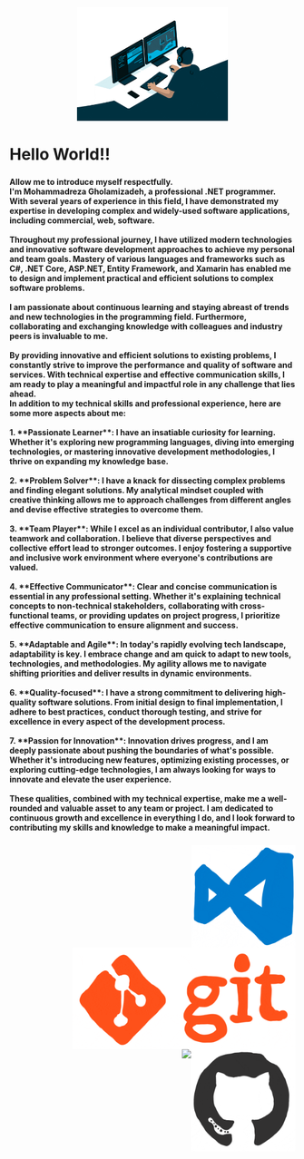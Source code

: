 <div align="center">
  <img height="200" src="https://raw.githubusercontent.com/MohammadRezaGholamizadeh/MohammadRezaGholamizadeh/main/Gifs/giphy.gif"  />
</div>

###

<h1 align="left">Hello World!!</h1>

###

<h4 align="left">Allow me to introduce myself respectfully.<br>I'm Mohammadreza Gholamizadeh, a professional .NET programmer. With several years of experience in this field, I have demonstrated my expertise in developing complex and widely-used software applications, including commercial, web, software.<br><br>Throughout my professional journey, I have utilized modern technologies and innovative software development approaches to achieve my personal and team goals. Mastery of various languages and frameworks such as C#, .NET Core, ASP.NET, Entity Framework, and Xamarin has enabled me to design and implement practical and efficient solutions to complex software problems.<br><br>I am passionate about continuous learning and staying abreast of trends and new technologies in the programming field. Furthermore, collaborating and exchanging knowledge with colleagues and industry peers is invaluable to me.<br><br>By providing innovative and efficient solutions to existing problems, I constantly strive to improve the performance and quality of software and services. With technical expertise and effective communication skills, I am ready to play a meaningful and impactful role in any challenge that lies ahead.<br> In addition to my technical skills and professional experience, here are some more aspects about me:<br><br>1. **Passionate Learner**: I have an insatiable curiosity for learning. Whether it's exploring new programming languages, diving into emerging technologies, or mastering innovative development methodologies, I thrive on expanding my knowledge base.<br><br>2. **Problem Solver**: I have a knack for dissecting complex problems and finding elegant solutions. My analytical mindset coupled with creative thinking allows me to approach challenges from different angles and devise effective strategies to overcome them.<br><br>3. **Team Player**: While I excel as an individual contributor, I also value teamwork and collaboration. I believe that diverse perspectives and collective effort lead to stronger outcomes. I enjoy fostering a supportive and inclusive work environment where everyone's contributions are valued.<br><br>4. **Effective Communicator**: Clear and concise communication is essential in any professional setting. Whether it's explaining technical concepts to non-technical stakeholders, collaborating with cross-functional teams, or providing updates on project progress, I prioritize effective communication to ensure alignment and success.<br><br>5. **Adaptable and Agile**: In today's rapidly evolving tech landscape, adaptability is key. I embrace change and am quick to adapt to new tools, technologies, and methodologies. My agility allows me to navigate shifting priorities and deliver results in dynamic environments.<br><br>6. **Quality-focused**: I have a strong commitment to delivering high-quality software solutions. From initial design to final implementation, I adhere to best practices, conduct thorough testing, and strive for excellence in every aspect of the development process.<br><br>7. **Passion for Innovation**: Innovation drives progress, and I am deeply passionate about pushing the boundaries of what's possible. Whether it's introducing new features, optimizing existing processes, or exploring cutting-edge technologies, I am always looking for ways to innovate and elevate the user experience.<br><br>These qualities, combined with my technical expertise, make me a well-rounded and valuable asset to any team or project. I am dedicated to continuous growth and excellence in everything I do, and I look forward to contributing my skills and knowledge to make a meaningful impact.</h4>

###

<img align="right" height="180" src="https://raw.githubusercontent.com/MohammadRezaGholamizadeh/MohammadRezaGholamizadeh/main/Gifs/giphy8.gif"  />

###

<img align="right" height="180" src="https://raw.githubusercontent.com/MohammadRezaGholamizadeh/MohammadRezaGholamizadeh/main/Gifs/giphy9.gif"  />

###

<img align="right" height="180" src="https://raw.githubusercontent.com/MohammadRezaGholamizadeh/MohammadRezaGholamizadeh/main/Gifs/giphy3.gif"  />

###

<img align="right" height="180" src="https://raw.githubusercontent.com/MohammadRezaGholamizadeh/MohammadRezaGholamizadeh/main/Gifs/giphy12.gif"  />

###
